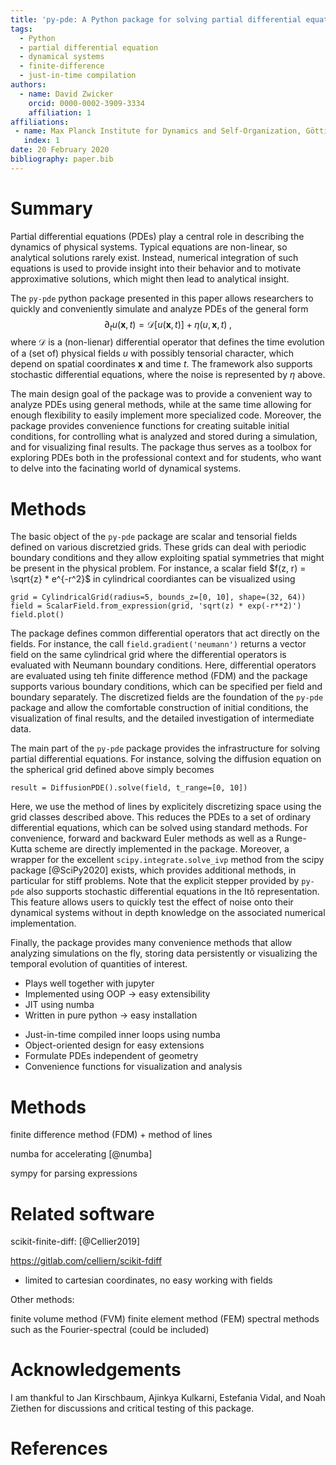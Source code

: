 ```yaml
---
title: 'py-pde: A Python package for solving partial differential equations'
tags:
  - Python
  - partial differential equation
  - dynamical systems
  - finite-difference
  - just-in-time compilation
authors:
  - name: David Zwicker
    orcid: 0000-0002-3909-3334
    affiliation: 1
affiliations:
 - name: Max Planck Institute for Dynamics and Self-Organization, Göttingen, Germany
   index: 1
date: 20 February 2020
bibliography: paper.bib
---
```


# Summary

Partial differential equations (PDEs) play a central role in describing the
dynamics of physical systems.
Typical equations are non-linear, so analytical solutions rarely exist.
Instead, numerical integration of such equations is used to provide insight into
their behavior and to motivate approximative solutions, which might then lead to
analytical insight.

The `py-pde` python package presented in this paper allows researchers to
quickly and conveniently simulate and analyze PDEs of the general form
$$
	\partial_t u(\boldsymbol x, t) = \mathcal D[u(\boldsymbol x, t)] 
		+ \eta(u, \boldsymbol x, t) \;,
$$
where $\mathcal D$ is a (non-lienar) differential operator that defines
the time evolution of a (set of) physical fields $u$ with possibly
tensorial character, which depend on spatial coordinates $\boldsymbol x$
and time $t$.
The framework also supports stochastic differential equations, where the noise
is represented by $\eta$ above.

The main design goal of the package was to provide a convenient way to analyze
PDEs using general methods, while at the same time allowing for enough
flexibility to easily implement more specialized code.
Moreover, the package provides convenience functions for creating suitable 
initial conditions, for controlling what is analyzed and stored during a
simulation, and for visualizing final results.
The package thus serves as a toolbox for exploring PDEs both in the professional
context and for students, who want to delve into the facinating world of
dynamical systems.


# Methods

The basic object of the `py-pde` package are scalar and tensorial fields defined
on various discretzied grids.
These grids can deal with periodic boundary conditions and they allow exploiting
spatial symmetries that might be present in the physical problem. 
For instance, a scalar field $f(z, r) = \sqrt{z} * e^{-r^2}$ in cylindrical
coordiantes can be visualized using
```
grid = CylindricalGrid(radius=5, bounds_z=[0, 10], shape=(32, 64))
field = ScalarField.from_expression(grid, 'sqrt(z) * exp(-r**2)')
field.plot()
```
The package defines common differential operators that act directly on the
fields.
For instance, the call `field.gradient('neumann')` returns a vector field on the
same cylindrical grid where the differential operators is evaluated with Neumann
boundary conditions.
Here, differential operators are evaluated using teh finite difference method
(FDM) and the package supports various boundary conditions, which can be
specified per field and boundary separately.
The discretized fields are the foundation of the `py-pde` package and allow 
the comfortable construction of initial conditions, the visualization of final
results, and the detailed investigation of intermediate data.

The main part of the `py-pde` package provides the infrastructure for solving
partial differential equations.
For instance, solving the diffusion equation on the spherical grid defined
above simply becomes
```
result = DiffusionPDE().solve(field, t_range=[0, 10])
```
Here, we use the method of lines by explicitely discretizing space using the
grid classes described above.
This reduces the PDEs to a set of ordinary differential equations, which can
be solved using standard methods.
For convenience, forward and backward Euler methods as well as a Runge-Kutta
scheme are directly implemented in the package.
Moreover, a wrapper for the excellent `scipy.integrate.solve_ivp` method from
the scipy package [@SciPy2020] exists, which provides additional methods, in
particular for stiff problems.
Note that the explicit stepper provided by `py-pde` also supports stochastic
differential equations in the Itô representation.
This feature allows users to quickly test the effect of noise onto their
dynamical systems without in depth knowledge on the associated numerical
implementation.

Finally, the package provides many convenience methods that allow analyzing
simulations on the fly, storing data persistently or visualizing the temporal
evolution of quantities of interest.



* Plays well together with jupyter
* Implemented using OOP -> easy extensibility
* JIT using numba
* Written in pure python -> easy installation


<!-- Detailed use cases -->
* Just-in-time compiled inner loops using numba
* Object-oriented design for easy extensions
* Formulate PDEs independent of geometry
* Convenience functions for visualization and analysis


# Methods


 finite difference method (FDM) + method of lines

numba for accelerating [@numba]

sympy for parsing expressions


# Related software


scikit-finite-diff: [@Cellier2019]

https://gitlab.com/celliern/scikit-fdiff
- limited to cartesian coordinates, no easy working with fields

Other methods:

finite volume method (FVM)
finite element method (FEM)
spectral methods such as the Fourier-spectral (could be included)


# Acknowledgements

I am thankful to Jan Kirschbaum, Ajinkya Kulkarni, Estefania Vidal, and Noah
Ziethen for discussions and critical testing of this package. 

# References